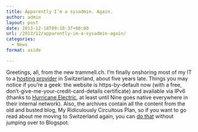 ```yaml
---
title: Apparently I’m a sysadmin. Again.
author: admin
layout: post
date: 2013-12-18T09:10:37+00:00
url: /2013/12/apparently-im-a-sysadmin-again/
categories:
  - News
format: aside

---
```

Greetings, all, from the new trammell.ch. I&#8217;m finally onshoring most of my IT to a [hosting provider][1] in Switzerland, about five years late. Things you may notice if you&#8217;re a geek: the website is https-by-default now (with a free, don&#8217;t-give-me-your-credit-card-details certificate) and available via IPv6 (thanks to [Hurricane Electric][2], at least until Nine goes native everywhere in their internal network). Also, the archives contain all the content from the old and busted blog, My Ridiculously Circuitous Plan, so if you want to go read about me moving to Switzerland again, you can [do that][3] without jumping over to Blogspot.

 [1]: http://www.nine.ch
 [2]: http://tunnelbroker.net
 [3]: /2008/04
